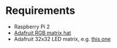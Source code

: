 # Requirements

- Raspberry Pi 2
- [Adafruit RGB matrix hat](https://www.adafruit.com/products/2345)
- Adafruit 32x32 LED matrix, e.g.
  [this one](https://www.adafruit.com/products/1484)
